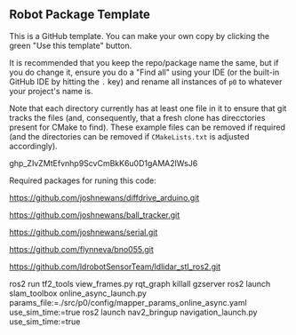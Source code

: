## Robot Package Template

This is a GitHub template. You can make your own copy by clicking the green "Use this template" button.

It is recommended that you keep the repo/package name the same, but if you do change it, ensure you do a "Find all" using your IDE (or the built-in GitHub IDE by hitting the `.` key) and rename all instances of `p0` to whatever your project's name is.

Note that each directory currently has at least one file in it to ensure that git tracks the files (and, consequently, that a fresh clone has direcctories present for CMake to find). These example files can be removed if required (and the directories can be removed if `CMakeLists.txt` is adjusted accordingly).

 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

Required packages for runing this code:

https://github.com/joshnewans/diffdrive_arduino.git

https://github.com/joshnewans/ball_tracker.git

https://github.com/joshnewans/serial.git

https://github.com/flynneva/bno055.git

https://github.com/ldrobotSensorTeam/ldlidar_stl_ros2.git


ros2 run tf2_tools view_frames.py
rqt_graph
killall gzserver
ros2 launch slam_toolbox online_async_launch.py params_file:=./src/p0/config/mapper_params_online_async.yaml use_sim_time:=true
ros2 launch nav2_bringup navigation_launch.py use_sim_time:=true